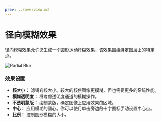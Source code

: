 ```yaml
---
prev: ../overview.md
---
```


# 径向模糊效果

径向模糊效果允许您生成一个圆形运动模糊效果，该效果围绕特定图层上的特定点。

![Radial Blur](/wallpaper-engine-docs/img/effects/Radial_Blur.gif)

### 效果设置

* **核大小：** 滤镜的核大小。较大的核使图像更模糊，但也需要更多的系统性能。
* **模糊透明度：** 将考虑透明度通道的模糊操作。
* **不透明蒙版：** 绘制蒙版，确定图像上应用效果的区域。  
* **中心：** 应用模糊的圆心。你可以使用单击旁边的十字图标手动设置中心点。
* **比例：** 控制圆形模糊的大小。